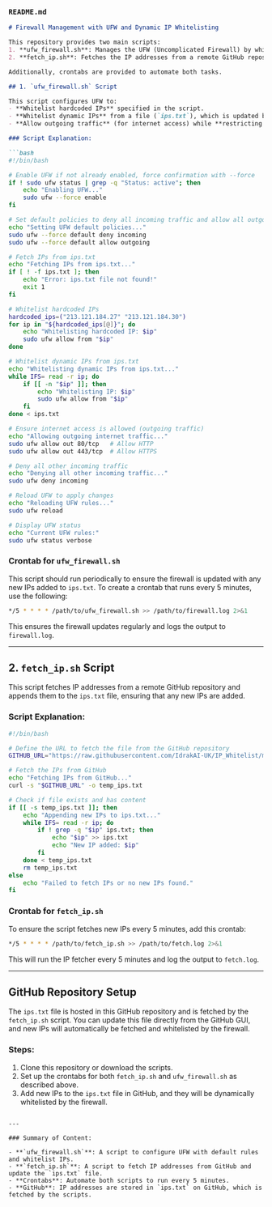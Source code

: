 ### `README.md`

```markdown
# Firewall Management with UFW and Dynamic IP Whitelisting

This repository provides two main scripts:
1. **ufw_firewall.sh**: Manages the UFW (Uncomplicated Firewall) by whitelisting a set of hardcoded IPs and dynamic IPs fetched from a file (`ips.txt`).
2. **fetch_ip.sh**: Fetches the IP addresses from a remote GitHub repository and appends any new IPs to the `ips.txt` file.

Additionally, crontabs are provided to automate both tasks.

## 1. `ufw_firewall.sh` Script

This script configures UFW to:
- **Whitelist hardcoded IPs** specified in the script.
- **Whitelist dynamic IPs** from a file (`ips.txt`), which is updated by `fetch_ip.sh`.
- **Allow outgoing traffic** (for internet access) while **restricting all incoming traffic** except the whitelisted IPs.

### Script Explanation:

```bash
#!/bin/bash

# Enable UFW if not already enabled, force confirmation with --force
if ! sudo ufw status | grep -q "Status: active"; then
    echo "Enabling UFW..."
    sudo ufw --force enable
fi

# Set default policies to deny all incoming traffic and allow all outgoing
echo "Setting UFW default policies..."
sudo ufw --force default deny incoming
sudo ufw --force default allow outgoing

# Fetch IPs from ips.txt
echo "Fetching IPs from ips.txt..."
if [ ! -f ips.txt ]; then
    echo "Error: ips.txt file not found!"
    exit 1
fi

# Whitelist hardcoded IPs
hardcoded_ips=("213.121.184.27" "213.121.184.30")
for ip in "${hardcoded_ips[@]}"; do
    echo "Whitelisting hardcoded IP: $ip"
    sudo ufw allow from "$ip"
done

# Whitelist dynamic IPs from ips.txt
echo "Whitelisting dynamic IPs from ips.txt..."
while IFS= read -r ip; do
    if [[ -n "$ip" ]]; then
        echo "Whitelisting IP: $ip"
        sudo ufw allow from "$ip"
    fi
done < ips.txt

# Ensure internet access is allowed (outgoing traffic)
echo "Allowing outgoing internet traffic..."
sudo ufw allow out 80/tcp   # Allow HTTP
sudo ufw allow out 443/tcp  # Allow HTTPS

# Deny all other incoming traffic
echo "Denying all other incoming traffic..."
sudo ufw deny incoming

# Reload UFW to apply changes
echo "Reloading UFW rules..."
sudo ufw reload

# Display UFW status
echo "Current UFW rules:"
sudo ufw status verbose
```

### Crontab for `ufw_firewall.sh`

This script should run periodically to ensure the firewall is updated with any new IPs added to `ips.txt`. To create a crontab that runs every 5 minutes, use the following:

```bash
*/5 * * * * /path/to/ufw_firewall.sh >> /path/to/firewall.log 2>&1
```

This ensures the firewall updates regularly and logs the output to `firewall.log`.

---

## 2. `fetch_ip.sh` Script

This script fetches IP addresses from a remote GitHub repository and appends them to the `ips.txt` file, ensuring that any new IPs are added.

### Script Explanation:

```bash
#!/bin/bash

# Define the URL to fetch the file from the GitHub repository
GITHUB_URL="https://raw.githubusercontent.com/IdrakAI-UK/IP_Whitelist/main/ips.txt"

# Fetch the IPs from GitHub
echo "Fetching IPs from GitHub..."
curl -s "$GITHUB_URL" -o temp_ips.txt

# Check if file exists and has content
if [[ -s temp_ips.txt ]]; then
    echo "Appending new IPs to ips.txt..."
    while IFS= read -r ip; do
        if ! grep -q "$ip" ips.txt; then
            echo "$ip" >> ips.txt
            echo "New IP added: $ip"
        fi
    done < temp_ips.txt
    rm temp_ips.txt
else
    echo "Failed to fetch IPs or no new IPs found."
fi
```

### Crontab for `fetch_ip.sh`

To ensure the script fetches new IPs every 5 minutes, add this crontab:

```bash
*/5 * * * * /path/to/fetch_ip.sh >> /path/to/fetch.log 2>&1
```

This will run the IP fetcher every 5 minutes and log the output to `fetch.log`.

---

## GitHub Repository Setup

The `ips.txt` file is hosted in this GitHub repository and is fetched by the `fetch_ip.sh` script. You can update this file directly from the GitHub GUI, and new IPs will automatically be fetched and whitelisted by the firewall.

### Steps:
1. Clone this repository or download the scripts.
2. Set up the crontabs for both `fetch_ip.sh` and `ufw_firewall.sh` as described above.
3. Add new IPs to the `ips.txt` file in GitHub, and they will be dynamically whitelisted by the firewall.
```

---

### Summary of Content:

- **`ufw_firewall.sh`**: A script to configure UFW with default rules and whitelist IPs.
- **`fetch_ip.sh`**: A script to fetch IP addresses from GitHub and update the `ips.txt` file.
- **Crontabs**: Automate both scripts to run every 5 minutes.
- **GitHub**: IP addresses are stored in `ips.txt` on GitHub, which is fetched by the scripts.
